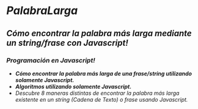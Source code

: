# **_PalabraLarga_**

## **_Cómo encontrar la palabra más larga mediante un string/frase con Javascript!_**

### **_Programación en Javascript!_**

- **_Cómo encontrar la palabra más larga de una frase/string utilizando solamente Javascript._**
- **_Algoritmos utilizando solamente Javascript._**
- _Descubre 8 maneras distintas de encontrar la palabra más larga existente en un string (Cadena de Texto) o frase usando Javascript._
